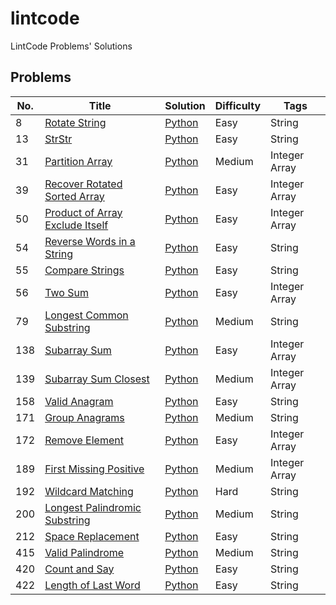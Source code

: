 # lintcode
LintCode Problems' Solutions

## Problems

| No.  | Title                                                        | Solution                                                   | Difficulty | Tags          |
| ---- | ------------------------------------------------------------ | ---------------------------------------------------------- | ---------- | ------------- |
| 8    | [Rotate String](http://www.lintcode.com/en/problem/rotate-string/) | [Python](algorithms/2_valid_anagram.py)                    | Easy       | String        |
| 13   | [StrStr](https://www.lintcode.com/problem/implement-strstr/) | [Python](algorithms/13_str_str.py)                         | Easy       | String        |
| 31   | [Partition Array](https://www.lintcode.com/problem/partition-array/) | [Python](algorithms/31_partition_array.py)                 | Medium     | Integer Array |
| 39   | [Recover Rotated Sorted Array](https://www.lintcode.com/problem/recover-rotated-sorted-array/) | [Python](algorithms/39_recover_rotated_sorted_array.py)    | Easy       | Integer Array |
| 50   | [Product of Array Exclude Itself](https://www.lintcode.com/problem/product-of-array-exclude-itself/) | [Python](algorithms/50_product_of_array_exclude_itself.py) | Easy       | Integer Array |
| 54   | [Reverse Words in a String](https://www.lintcode.com/problem/reverse-words-in-a-string/) | [Python](algorithms/54_reverse_words_in_a_string.py)       | Easy       | String        |
| 55   | [Compare Strings](http://www.lintcode.com/en/problem/compare-strings/) | [Python](algorithms/55_compare_strings.py)                 | Easy       | String        |
| 56   | [Two Sum](https://www.lintcode.com/problem/two-sum/)         | [Python](algorithms/56_two_sum.py)                         | Easy       | Integer Array |
| 79   | [Longest Common Substring](http://www.lintcode.com/en/problem/longest-common-substring/) | [Python](algorithms/79_longest_common_substring.py)        | Medium     | String        |
| 138  | [Subarray Sum](https://www.lintcode.com/problem/subarray-sum/) | [Python](algorithms/138_subarray_sum.py)                   | Easy       | Integer Array |
| 139  | [Subarray Sum Closest](https://www.lintcode.com/problem/subarray-sum-closest/) | [Python](algorithms/139_subarray_sum_closest.py)           | Medium     | Integer Array |
| 158  | [Valid Anagram](https://www.lintcode.com/problem/valid-anagram) | [Python](algorithms/158_valid_anagram.py)                  | Easy       | String        |
| 171  | [Group Anagrams](http://www.lintcode.com/en/problem/anagrams/) | [Python](algorithms/171_group_anagrams.py)                 | Medium     | String        |
| 172  | [Remove Element](http://www.lintcode.com/en/problem/remove-element/) | [Python](algorithms/172_remove_element.py)                 | Easy       | Integer Array |
| 189  | [First Missing Positive](https://www.lintcode.com/problem/first-missing-positive/) | [Python](algorithms/189_first_missing_positive.py)         | Medium     | Integer Array |
| 192  | [Wildcard Matching](https://www.lintcode.com/problem/wildcard-matching/) | [Python](algorithms/192_wildcard_matching.py)              | Hard       | String        |
| 200  | [Longest Palindromic Substring](https://www.lintcode.com/problem/longest-palindromic-substring/) | [Python](algorithms/200_longest_palindromic_substring.py)  | Medium     | String        |
| 212  | [Space Replacement](https://www.lintcode.com/problem/space-replacement/) | [Python](algorithms/212_space_replacement.py)              | Easy       | String        |
| 415  | [Valid Palindrome](https://www.lintcode.com/problem/valid-palindrome/) | [Python](algorithms/415_valid_palindrome.py)               | Medium     | String        |
| 420  | [Count and Say](https://www.lintcode.com/problem/count-and-say/) | [Python](algorithms/420_count_and_say.py)                  | Easy       | String        |
| 422  | [Length of Last Word](https://www.lintcode.com/problem/length-of-last-word/) | [Python](algorithms/422_length_of_last_word.py)            | Easy       | String        |

